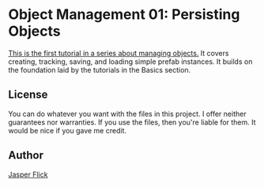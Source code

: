 # Object Management 01: Persisting Objects

[This is the first tutorial in a series about managing objects.](https://catlikecoding.com/unity/tutorials/object-management/persisting-objects/) It covers creating, tracking, saving, and loading simple prefab instances. It builds on the foundation laid by the tutorials in the Basics section.

## License

You can do whatever you want with the files in this project. I offer neither guarantees nor warranties. If you use the files, then you're liable for them. It would be nice if you gave me credit.

## Author

[Jasper Flick](https://catlikecoding.com/jasper-flick/)